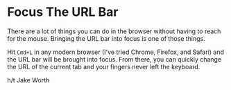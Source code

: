 # Focus The URL Bar

There are a lot of things you can do in the browser without having to reach
for the mouse. Bringing the URL bar into focus is one of those things.

Hit `Cmd+L` in any modern browser (I've tried Chrome, Firefox, and Safari)
and the URL bar will be brought into focus. From there, you can quickly
change the URL of the current tab and your fingers never left the keyboard.

h/t Jake Worth
